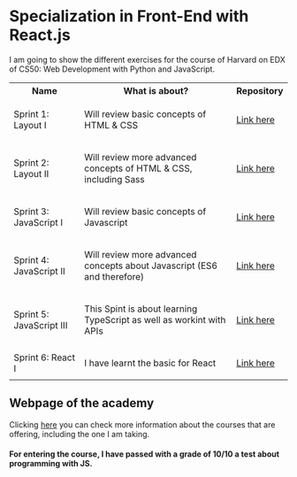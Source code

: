 # Specialization in Front-End with React.js
I am going to show the different exercises for the course of Harvard on EDX of CS50: Web Development with Python and JavaScript.

<table align="center">
  <tr>
    <th>Name</th>
    <th>What is about?</th>
    <th>Repository</th>
  </tr>
  <tr>
    <td>Sprint 1: Layout I</td>
    <td><p>Will review basic concepts of HTML & CSS</p></td>
    <td><a href="https://github.com/Nil-Andreu/sprint1">Link here</a></td>
  </tr>
  <tr>
    <td>Sprint 2: Layout II</td>
    <td><p>Will review more advanced concepts of HTML & CSS, including Sass</p></td>
    <td><a href="https://github.com/Nil-Andreu/ba-sprint2">Link here</a></td>
  </tr>
  <tr>
    <td>Sprint 3: JavaScript I</td>
    <td><p>Will review basic concepts of Javascript</p></td>
    <td><a href="https://github.com/Nil-Andreu/ba-sprint3">Link here</a></td>
  </tr>
  <tr>
    <td>Sprint 4: JavaScript II</td>
    <td><p>Will review more advanced concepts about Javascript (ES6 and therefore)</p></td>
    <td><a href="https://github.com/Nil-Andreu/ba-sprint4">Link here</a></td>
  </tr>
<tr>
    <td>Sprint 5: JavaScript III</td>
    <td><p>This Spint is about learning TypeScript as well as workint with APIs</p></td>
    <td><a href="https://github.com/Nil-Andreu/ba-sprint6">Link here</a></td>
  </tr>
  <tr>
    <td>Sprint 6: React I</td>
    <td><p>I have learnt the basic for React</p></td>
    <td><a href="https://github.com/Nil-Andreu/ba-sprint7">Link here</a></td>
  </tr>
</table>



## Webpage of the academy
Clicking <a href="https://www.barcelonactiva.cat/es/itacademy">here</a> you can check more information about the courses that are offering, including the one I am taking.

#### For entering the course, I have passed with a grade of 10/10 a test about programming with JS.
